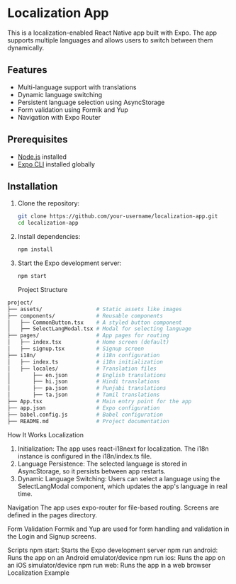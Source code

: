 # Localization App

This is a localization-enabled React Native app built with Expo. The app supports multiple languages and allows users to switch between them dynamically.

## Features

- Multi-language support with translations
- Dynamic language switching
- Persistent language selection using AsyncStorage
- Form validation using Formik and Yup
- Navigation with Expo Router

## Prerequisites

- [Node.js](https://nodejs.org/) installed
- [Expo CLI](https://docs.expo.dev/get-started/installation/) installed globally

## Installation

1. Clone the repository:
   ```bash
   git clone https://github.com/your-username/localization-app.git
   cd localization-app
   ```
2. Install dependencies:
   ```bash
   npm install
   ```
3. Start the Expo development server:
   ```bash
   npm start
   ```
   Project Structure

```bash
project/
├── assets/                 # Static assets like images
├── components/             # Reusable components
│   ├── CommonButton.tsx    # A styled button component
│   ├── SelectLangModal.tsx # Modal for selecting language
├── pages/                  # App pages for routing
│   ├── index.tsx           # Home screen (default)
│   ├── signup.tsx          # Signup screen
├── i18n/                   # i18n configuration
│   ├── index.ts            # i18n initialization
│   ├── locales/            # Translation files
│       ├── en.json         # English translations
│       ├── hi.json         # Hindi translations
│       ├── pa.json         # Punjabi translations
│       ├── ta.json         # Tamil translations
├── App.tsx                 # Main entry point for the app
├── app.json                # Expo configuration
├── babel.config.js         # Babel configuration
├── README.md               # Project documentation
```

How It Works
Localization

1. Initialization: The app uses react-i18next for localization. The i18n instance is configured in the i18n/index.ts file.
2. Language Persistence: The selected language is stored in AsyncStorage, so it persists between app restarts.
3. Dynamic Language Switching: Users can select a language using the SelectLangModal component, which updates the app's language in real time.

Navigation
The app uses expo-router for file-based routing. Screens are defined in the pages directory.

Form Validation
Formik and Yup are used for form handling and validation in the Login and Signup screens.

Scripts
npm start: Starts the Expo development server
npm run android: Runs the app on an Android emulator/device
npm run ios: Runs the app on an iOS simulator/device
npm run web: Runs the app in a web browser
Localization Example
